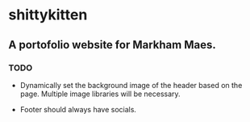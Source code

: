 # shittykitten

## A portofolio website for Markham Maes.

### TODO

- Dynamically set the background image of the header based on the page. Multiple image libraries will be necessary.

- Footer should always have socials.
